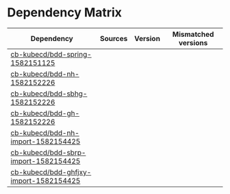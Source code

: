 # Dependency Matrix

Dependency | Sources | Version | Mismatched versions
---------- | ------- | ------- | -------------------
[cb-kubecd/bdd-spring-1582151125](https://github.com/cb-kubecd/bdd-spring-1582151125.git) |  | []() | 
[cb-kubecd/bdd-nh-1582152226](https://github.com/cb-kubecd/bdd-nh-1582152226.git) |  | []() | 
[cb-kubecd/bdd-sbhg-1582152226](https://github.com/cb-kubecd/bdd-sbhg-1582152226.git) |  | []() | 
[cb-kubecd/bdd-gh-1582152226](https://github.com/cb-kubecd/bdd-gh-1582152226.git) |  | []() | 
[cb-kubecd/bdd-nh-import-1582154425](https://github.com/cb-kubecd/bdd-nh-import-1582154425.git) |  | []() | 
[cb-kubecd/bdd-sbrp-import-1582154425](https://github.com/cb-kubecd/bdd-sbrp-import-1582154425.git) |  | []() | 
[cb-kubecd/bdd-ghfjxy-import-1582154425](https://github.com/cb-kubecd/bdd-ghfjxy-import-1582154425.git) |  | []() | 
